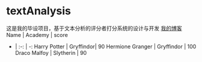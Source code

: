 # textAnalysis
这是我的毕设项目，基于文本分析的评分者打分系统的设计与开发
[我的博客](http://blog.csdn.net/guodongxiaren)
Name | Academy | score 
- | :-: | -: 
Harry Potter | Gryffindor| 90 
Hermione Granger | Gryffindor | 100 
Draco Malfoy | Slytherin | 90
